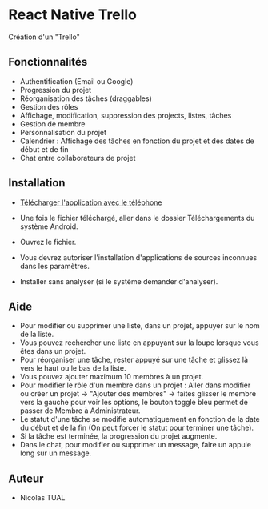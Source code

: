 # React Native Trello

Création d'un "Trello"

## Fonctionnalités

- Authentification (Email ou Google)
- Progression du projet
- Réorganisation des tâches (draggables)
- Gestion des rôles
- Affichage, modification, suppression des projects, listes, tâches
- Gestion de membre
- Personnalisation du projet
- Calendrier : Affichage des tâches en fonction du projet et des dates de début et de fin
- Chat entre collaborateurs de projet

## Installation

- [Télécharger l'application avec le téléphone](https://mega.nz/file/hYsEjCDY#sjc3o-h4s7msy-6_BRjFMP1rLbKJ0nnOjTK3tPy8gJ4)

- Une fois le fichier téléchargé, aller dans le dossier Téléchargements du système Android.
- Ouvrez le fichier.
- Vous devrez autoriser l'installation d'applications de sources inconnues dans les paramètres.
- Installer sans analyser (si le système demander d'analyser).

## Aide

- Pour modifier ou supprimer une liste, dans un projet, appuyer sur le nom de la liste.
- Vous pouvez rechercher une liste en appuyant sur la loupe lorsque vous êtes dans un projet.
- Pour réorganiser une tâche, rester appuyé sur une tâche et glissez là vers le haut ou le bas de la liste.
- Vous pouvez ajouter maximum 10 membres à un projet.
- Pour modifier le rôle d'un membre dans un projet : Aller dans modifier ou créer un projet -> "Ajouter des membres" -> faites glisser le membre vers la gauche pour voir les options, le bouton toggle bleu permet de passer de Membre à Administrateur.
- Le statut d'une tâche se modifie automatiquement en fonction de la date du début et de la fin (On peut forcer le statut pour terminer une tâche).
- Si la tâche est terminée, la progression du projet augmente.
- Dans le chat, pour modifier ou supprimer un message, faire un appuie long sur un message.

## Auteur

- Nicolas TUAL

